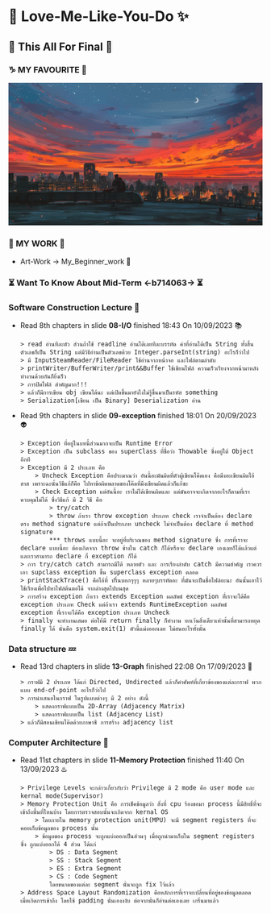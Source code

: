 # :crystal_ball: Love-Me-Like-You-Do :sparkles:

## :gift: This All For Final :tada:

### :capricorn: MY FAVOURITE :stars:
![This is picture.](/Images/Inspiration_n_love/duo.jpg "Go To Dream!")

### :minidisc: MY WORK :thought_balloon:
* Art-Work -> My_Beginner_work :beginner:

### :hourglass_flowing_sand: Want To Know About Mid-Term <-b714063-> :hourglass_flowing_sand:

### Software Construction Lecture :trident:
* Read 8th chapters in slide **08-I/O** finished  18:43 On 10/09/2023 :books:
    ```
    > read อ่านทีละตัว ส่วนถ้าใช้ readline อ่านได้เลยทีละบรรทัด ค่าที่อ่านได้เป็น String ทั้งสิ้น ตัวเลขก็เป็น String แต่มีวิธีอ่านเป็นตัวเลขด้วย Integer.parseInt(string) อะไรก็ว่าไป
    > มี InputSteamReader/FileReader ใช้อ่านจากหน้าจอ และไฟล์ตามลำดับ
    > printWriter/BufferWriter/print&&Buffer ใช้เขียนไฟล์ ความเร็วเรียงจากหน้ามาหลัง ทำงานด้วยกันก็ยิ่งเร็ว
    > การปิดไฟล์ สำคัญมาก!!!
    > แล้วก็มีการเขียน obj เขียนได้นะ แต่เปิดขึ้นมายังไงไม่รู้ขึ้นมาเป็นรหัส something 
    > Serialization[เขียน เป็น Binary] Deserialization อ่าน
    ```
* Read 9th chapters in slide **09-exception** finished 18:01 On 20/09/2023 :alien:
    ```
    > Exception ที่อยู่ในบทนี้ส่วนมากจะเป็น Runtime Error
    > Exception เป็น subclass ของ superClass ที่ชื่อว่า Thowable ซึ่งอยู่ใต้ Object อีกที
    > Exception มี 2 ประเภท คือ
        > Uncheck Exception คือประมาณว่า อันนี้อะมันผิดที่ตัวผู้เขียนโค๊ดเอง คือมึงอะเขียนผิดไอ้สาส เพราะฉะนั้นวิธีแก้ก็คือ ไปหาข้อผิดพลาดของโค๊ดที่มึงเขียนผิดแล้วก็แก้ซะ
        > Check Exception แต่อันนี้อะ เราไม่ได้เขียนผิดและ แต่มันอาจจะเกิดจากอะไรก็ตามที่เราควบคุมไม่ได้ ซึ่งวิธีแก้ มี 2 วิธี คือ
            > try/catch
            > throw ถ้าเรา throw exception ประเภท check เราจำเป็นต้อง declare ตรง method signature แต่ถ้าเป็นประเภท uncheck ไม่จำเป็นต้อง declare ที่ method signature
            *** throws แบบนี้อะ จะอยู่ที่บริเวณของ method signature ซึ่ง การที่เราจะ declare แบบนี้อะ ต้องเกิดจาก throw ข้างใน catch ก็ได้หรือจะ declare เองเลยก็ได้แล้วแต่ และเราสามารถ declare กี่ exception ก็ได้
    > การ try/catch catch สามารถมีได้ หลายตัว และ การเรียงลำดับ catch มีความสำคัญ เราควรเอา supclass exception ขึ้น superclass exception ตลอด
    > printStackTrace() คือไอ้ที่ ปริ้นบอกๆๆๆ หลายๆบรรทัดอะ ที่มันจะเป็นชื่อไฟล์อะนะ อันนั้นเอาไว้ใช้เรียงเพื่อไปหาไฟล์ต้นตอได้ จากล่างสุดไปบนสุด 
    > การสร้าง exception ถ้าเรา extends Exception ผลลัพธ์ exception ที่่เราจะได้คือ exception ประเภท Check แต่ถ้าเรา extends RuntimeException ผลลัพธ์ exception ที่่เราจะได้คือ exception ประเภท Uncheck
    > finally จะทำงานเสมอ ต่อให้มี return finally ก็ทำงาน ยกเว้นสิ่งเดียวเท่านั้นที่สามารถหยุด finally ได้ นั่นคือ system.exit(1) ตัวนี้แม่งออกเลย ไม่สนอะไรทั้งนั้น
    ```
### Data structure :zzz:
* Read 13rd chapters in slide **13-Graph** finished 22:08 On 17/09/2023 :seedling:
    ```
    > กราฟมี 2 ประเภท ได้แก่ Directed, Undirected แล้วก็คำศัพท์ที่เกี่ยวข้องของแต่ละกราฟ พวกแบบ end-of-point อะไรก็ว่าไป
    > การนำเสนอในกราฟ ในรูปแบบต่างๆ มี 2 อย่าง ดังนี้
        > แสดงกราฟแบบเป็น 2D-Array (Adjacency Matrix)
        > แสดงกราฟแบบเป็น list (Adjacency List)
    > แล้วก็มีสอนเขียนโค๊ดด้วยภาษาซี การสร้าง adjacency list
    ```
### Computer Architecture :children_crossing:
* Read 11st chapters in slide **11-Memory Protection** finished 11:40 On 13/09/2023 :hotsprings:
    ```
    > Privilege Levels จะกล่าวเกี่ยวกับว่า Privilege มี 2 mode คือ user mode และ kernal mode(Supervisor)
    > Memory Protection Unit คือ การเช็คข้อมูลว่า สิ่งที่ cpu ร้องขอมา process นี้มีสิทธิ์ที่จะเข้าถึงพื้นที่ไหนบ้าง โดยการตรวจสอบนั้นจะเกิดจาก kernal OS
        > โดยภายใน memory protection unit(MPU) จะมี segment registers ที่จะคอยเก็บข้อมูลของ process นั้น
        > ข้อมูลของ process จะถูกแบ่งออกเป็นส่วนๆ เมื่อถูกนำมาเก็บใน segment registers ซึ่ง ถูกแบ่งออกได้ 4 ส่วน ได้แก่ 
            > DS : Data Segment 
            > SS : Stack Segment
            > ES : Extra Segment
            > CS : Code Segment
            โดยขนาดของแต่ละ segment นั่นจะถูก fix ไว้แล้ว
    > Address Space Layout Randomization คือหลักการที่เราจะเปลี่ยนที่อยู่ของข้อมูลตลอด เมื่อเกิดการเข้าถึง โดยใช้ padding นั่นเองงงับ ต่อจากนั่นก็อ่านต่อเองเลย เกริ่นมาแล้ว
    ```
